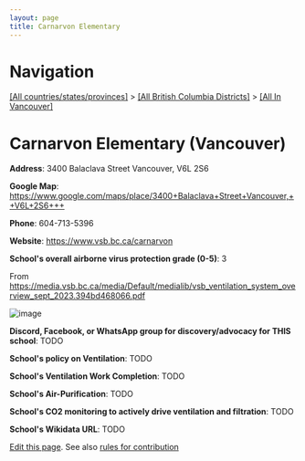 ```yaml
---
layout: page
title: Carnarvon Elementary
---
```

# Navigation

[[All countries/states/provinces]](../../..) > [[All British Columbia Districts]](../..) > [[All In Vancouver]](..)

# Carnarvon Elementary (Vancouver)

**Address**: 3400 Balaclava Street Vancouver,  V6L 2S6

**Google Map**: <https://www.google.com/maps/place/3400+Balaclava+Street+Vancouver,++V6L+2S6+++>

**Phone**: 604-713-5396

**Website**: <https://www.vsb.bc.ca/carnarvon>

**School's overall airborne virus protection grade (0-5)**: 3

From <https://media.vsb.bc.ca/media/Default/medialib/vsb_ventilation_system_overview_sept_2023.394bd468066.pdf>

![image](https://github.com/ventilate-schools/BC/assets/125606732/844a9ff7-4e7d-4ed9-8abe-33149dccb8ee)

**Discord, Facebook, or WhatsApp group for discovery/advocacy for THIS school**: TODO

**School's policy on Ventilation**: TODO

**School's Ventilation Work Completion**: TODO

**School's Air-Purification**: TODO

**School's CO2 monitoring to actively drive ventilation and filtration**: TODO

**School's Wikidata URL**: TODO


[Edit this page](https://github.com/ventilate-schools/BC/edit/main/./Vancouver/Carnarvon_Elementary.md). See also [rules for contribution](../../../contribution-rules/)
